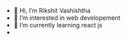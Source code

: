 - 👋 Hi, I’m Rikshit Vashishtha
- 👀 I’m interested in web developement
- 🌱 I’m currently learning react js
-   

<!---
Arvy-believer/Arvy-believer is a ✨ special ✨ repository because its `README.md` (this file) appears on your GitHub profile.
You can click the Preview link to take a look at your changes.
--->
